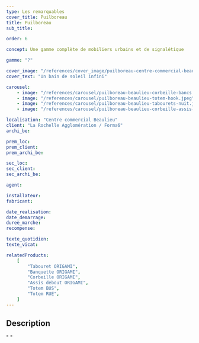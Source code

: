 ```yaml
---
type: Les remarquables
cover_title: Puilboreau
title: Puilboreau
sub_title:

order: 6

concept: Une gamme complète de mobiliers urbains et de signalétique

gamme: "?"

cover_image: "/references/cover_image/puilboreau-centre-commercial-beaulieu.jpg"
cover_text: "Un bain de soleil infini"

carousel:
    - image: "/references/carousel/puilboreau-beaulieu-corbeille-bancs.jpeg"
    - image: "/references/carousel/puilboreau-beaulieu-totem-hook.jpeg"
    - image: "/references/carousel/puilboreau-beaulieu-tabourets-nuit.jpeg"
    - image: "/references/carousel/puilboreau-beaulieu-corbeille-assis-debout.jpeg"

localisation: "Centre commercial Beaulieu"
client: "La Rochelle Agglomération / Forma6"
archi_be:

prem_loc:
prem_client:
prem_archi_be:

sec_loc:
sec_client:
sec_archi_be:

agent:

installateur:
fabricant:

date_realisation:
date_demarrage:
duree_marche:
recompense:

texte_quotidien:
texte_vicat:

relatedProducts:
    [
        "Tabouret ORIGAMI",
        "Banquette ORIGAMI",
        "Corbeille ORIGAMI",
        "Assis debout ORIGAMI",
        "Totem BUS",
        "Totem RUE",
    ]
---
```


## Description

" "
